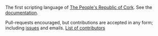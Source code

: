 The first scripting language of [The People's Republic of Cork](http://en.wikipedia.org/wiki/Cork_\(city\)). 
See the [documentation](http://adam-lynch.github.io/ked/).

Pull-requests encouraged, but contributions are accepted in any form; including [issues](https://github.com/adam-lynch/ked/issues) and emails. [List of contributors](https://github.com/adam-lynch/ked/wiki/Contributors)
